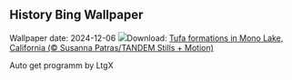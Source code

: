 ## History Bing Wallpaper
Wallpaper date: 2024-12-06
![](https://www.bing.com/th?id=OHR.MonoTufa_EN-US7607210506_UHD.jpg&w=1000)Download: [Tufa formations in Mono Lake, California (© Susanna Patras/TANDEM Stills + Motion)](https://www.bing.com/th?id=OHR.MonoTufa_EN-US7607210506_UHD.jpg)

Auto get programm by LtgX

